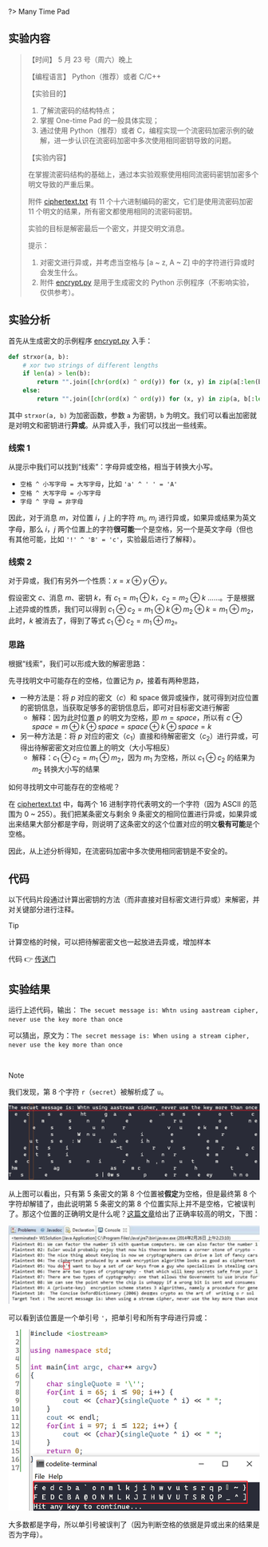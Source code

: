 ?> Many Time Pad

## 实验内容

> 【时间】 5 月 23 号（周六）晚上
> 
> 【编程语言】 Python（推荐）或者 C/C++
> 
> 【实验目的】
> 
> 1. 了解流密码的结构特点；
> 2. 掌握 One-time Pad 的一般具体实现；
> 3. 通过使用 Python（推荐）或者 C，编程实现一个流密码加密示例的破解，进一步认识在流密码加密中多次使用相同密钥导致的问题。
> 
> 【实验内容】
> 
> 在掌握流密码结构的基础上，通过本实验观察使用相同流密码密钥加密多个明文导致的严重后果。
> 
> 附件 [ciphertext.txt](course/cryptography/lab-1-ciphertext.txt ':ignore') 有 11 个十六进制编码的密文，它们是使用流密码加密 11 个明文的结果，所有密文都使用相同的流密码密钥。
> 
> 实验的目标是解密最后一个密文，并提交明文消息。
> 
>   
> 提示：
> 
> 1. 对密文进行异或，并考虑当空格与 [a ~ z, A ~ Z] 中的字符进行异或时会发生什么。
> 2. 附件 [encrypt.py](course/cryptography/lab-1-encrypt.py ':ignore') 是用于生成密文的 Python 示例程序（不影响实验，仅供参考）。 

## 实验分析

首先从生成密文的示例程序 [encrypt.py](course/cryptography/lab-1-encrypt.py ':ignore') 入手：

```python
def strxor(a, b):
    # xor two strings of different lengths
    if len(a) > len(b):
        return "".join([chr(ord(x) ^ ord(y)) for (x, y) in zip(a[:len(b)], b)])
    else:
        return "".join([chr(ord(x) ^ ord(y)) for (x, y) in zip(a, b[:len(a)])])
```

其中 `strxor(a, b)` 为加密函数，参数 `a` 为密钥，`b` 为明文。我们可以看出加密就是对明文和密钥进行**异或**。从异或入手，我们可以找出一些线索。

### 线索 1

从提示中我们可以找到“线索”：字母异或空格，相当于转换大小写。
- `空格 ^ 小写字母 = 大写字母`，比如 `'a' ^ ' ' = 'A'`
- `空格 ^ 大写字母 = 小写字母`
- `字母 ^ 字母 = 非字母`


因此，对于消息 $m$，对位置 $i$，$j$ 上的字符 $m_i$, $m_j$ 进行异或，如果异或结果为英文字母，那么 $i$，$j$ 两个位置上的字符**很可能**一个是空格，另一个是英文字母（但也有其他可能，比如 `'!' ^ 'B' = 'c'`，实验最后进行了解释）。

### 线索 2

对于异或，我们有另外一个性质：$x = x \oplus y \oplus y$。

假设密文 $c$、消息 $m$、密钥 $k$，有 $c_1 = m_1 \oplus k$，$c_2 = m_2 \oplus k$ ……。于是根据上述异或的性质，我们可以得到 $c_1 \oplus c_2 = m_1 \oplus k \oplus m_2 \oplus k = m_1 \oplus m_2$，此时，$k$ 被消去了，得到了等式 $c_1 \oplus c_2 = m_1 \oplus m_2$。

### 思路

根据“线索”，我们可以形成大致的解密思路：

先寻找明文中可能存在的空格，位置记为 $p$，接着有两种思路，
- 一种方法是：将 $p$ 对应的密文（$c$）和 space 做异或操作，就可得到对应位置的密钥信息，当获取足够多的密钥信息后，即可对目标密文进行解密
  - 解释：因为此时位置 $p$ 的明文为空格，即 $m = space$，所以有 $c \oplus space = m \oplus k \oplus space = space \oplus k \oplus space = k$
- 另一种方法是：将 $p$ 对应的密文（$c_1$）直接和待解密密文（$c_2$）进行异或，可得出待解密密文对应位置上的明文（大小写相反）
  - 解释：$c_1 \oplus c_2 = m_1 \oplus m_2$，因为 $m_1$ 为空格，所以 $c_1 \oplus c_2$ 的结果为 $m_2$ 转换大小写的结果

如何寻找明文中可能存在的空格呢？

在 [ciphertext.txt](course/cryptography/lab-1-ciphertext.txt ':ignore') 中，每两个 16 进制字符代表明文的一个字符（因为 ASCII 的范围为 0 ~ 255）。我们把某条密文与剩余 9 条密文的相同位置进行异或，如果异或出来结果大部分都是字母，则说明了这条密文的这个位置对应的明文**极有可能**是个空格。

因此，从上述分析得知，在流密码加密中多次使用相同密钥是不安全的。

## 代码
以下代码片段通过计算出密钥的方法（而非直接对目标密文进行异或）来解密，并对关键部分进行注释。

> [!TIP]
> 计算空格的时候，可以把待解密密文也一起放进去异或，增加样本

代码 👉 [传送门](course/cryptography/lab-1-solution ':target=_blank')

## 实验结果
运行上述代码，输出：
`The secuet message is: Whtn using aastream cipher, never use the key more than once`

可以猜出，原文为：`The secret message is: When using a stream cipher, never use the key more than once`

<br>

> [!NOTE]
> 我们发现，第 8 个字符 `r`（`secret`）被解析成了 `u`。
>
> ![](_images/lab-1-1.png ':class=resizedImage')
>
> 从上图可以看出，只有第 5 条密文的第 8 个位置被**假定**为空格，但是最终第 8 个字符却解错了，由此说明第 5 条密文的第 8 个位置实际上并不是空格，它被误判了。那这个位置的正确明文是什么呢？[这篇文章](https://blog.csdn.net/liuweiran900217/article/details/19933549)给出了正确率较高的明文，下图：
>
> ![](_images/lab-1-2.png ':class=resizedImage')
>
> 可以看到该位置是一个单引号 `'`，把单引号和所有字母进行异或：
>
> ![](_images/lab-1-3.png ':class=resizedImage')
>
> 大多数都是字母，所以单引号被误判了（因为判断空格的依据是异或出来的结果是否为字母）。